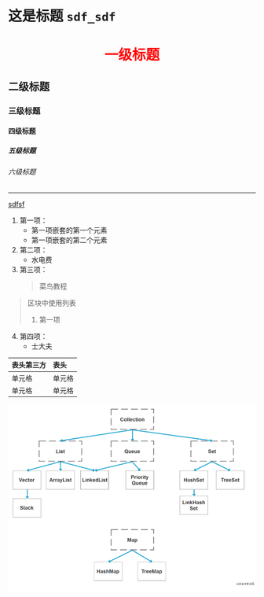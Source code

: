 # 这是标题 `sdf_sdf`
# <center><font color="red">一级标题</font></center>  


## 二级标题
### 三级标题
#### 四级标题
##### 五级标题
###### 六级标题
****
<u>sdfsf</u>  

1. 第一项：
    * 第一项嵌套的第一个元素
    - 第一项嵌套的第二个元素  
2. 第二项：  
    - 水电费  
3. 第三项：
    > 菜鸟教程
> 区块中使用列表
>1. 第一项  
4. 第四项：  
    * 士大夫

|  表头第三方   | 表头  |
|  :----  | :----  |
| 单元格  | 单元格 |
| 单元格  | 单元格 |


<img alt="111" src="../images/1.jpg" style="width: 1000px;">